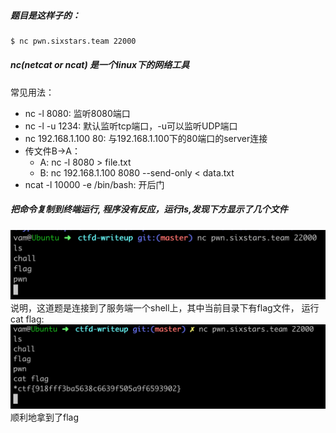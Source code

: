 ##### 题目是这样子的：

```bash
$ nc pwn.sixstars.team 22000
```

##### nc(netcat or ncat) 是一个linux下的网络工具

常见用法：

* nc -l 8080: 监听8080端口
* nc -l -u 1234: 默认监听tcp端口，-u可以监听UDP端口
* nc 192.168.1.100 80: 与192.168.1.100下的80端口的server连接
* 传文件B->A：
    - A: nc -l 8080 > file.txt
    - B: nc 192.168.1.100 8080 --send-only < data.txt
* ncat -l 10000 -e /bin/bash: 开后门

##### 把命令复制到终端运行, 程序没有反应，运行ls,发现下方显示了几个文件
![](a.png)
说明，这道题是连接到了服务端一个shell上，其中当前目录下有flag文件， 运行cat flag:
![](b.png)
顺利地拿到了flag


